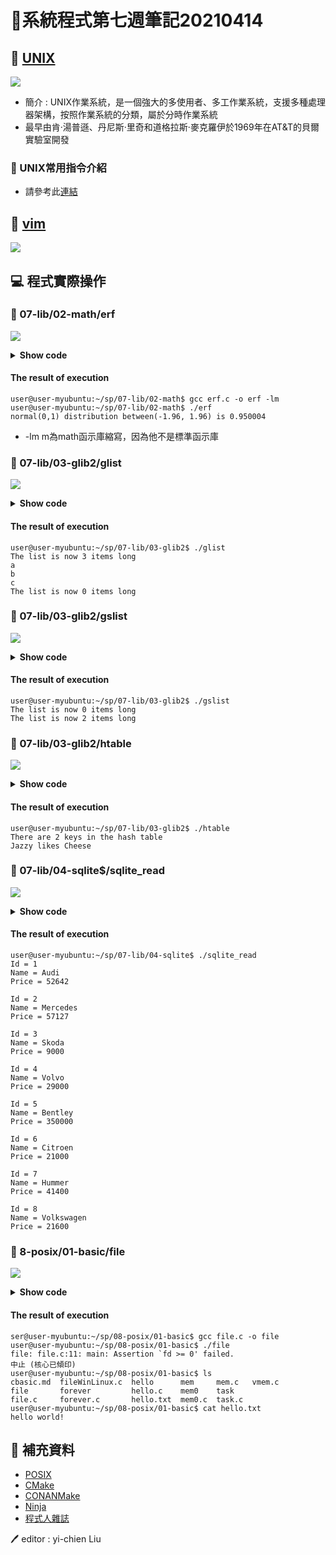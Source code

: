 # 📝系統程式第七週筆記20210414
## 📖 [UNIX](https://en.wikipedia.org/wiki/History_of_Unix)
![](pic/unixhistory.jpg)
* 簡介 : UNIX作業系統，是一個強大的多使用者、多工作業系統，支援多種處理器架構，按照作業系統的分類，屬於分時作業系統
* 最早由肯·湯普遜、丹尼斯·里奇和道格拉斯·麥克羅伊於1969年在AT&T的貝爾實驗室開發

### 🔖 UNIX常用指令介紹
* 請參考此[連結](http://www2.thu.edu.tw/~cc/network_team/unix/command.htm)

## 📖 [vim](https://ipcmen.com/vi-vim)
![](pic/vim鍵盤圖.gif)

## 💻 程式實際操作
### 🔗 07-lib/02-math/erf
![](pic/erf.JPG)
<details>
  <summary><b>Show code</b></summary>

  ```
#include <math.h>
#include <stdio.h>

int main() {
  printf("normal(0,1) distribution between(-1.96, 1.96) is %g\n", erf(1.96*sqrt(1/2.)));
}
  ```
</details>

#### The result of execution
```
user@user-myubuntu:~/sp/07-lib/02-math$ gcc erf.c -o erf -lm
user@user-myubuntu:~/sp/07-lib/02-math$ ./erf
normal(0,1) distribution between(-1.96, 1.96) is 0.950004
```
* -lm m為math函示庫縮寫，因為他不是標準函示庫

### 🔗 07-lib/03-glib2/glist
![](pic/glist.JPG)
<details>
  <summary><b>Show code</b></summary>

  ```
/* Compile with:
export CFLAGS="`pkg-config --cflags glib-2.0` -g -Wall -std=gnu11 -O3"
export LDLIBS="`pkg-config --libs   glib-2.0`"
make glist
*/
#include <stdio.h>
#include <glib.h>

GList *list;

int main(){
    list = g_list_append(list, "a");
    list = g_list_append(list, "b");
    list = g_list_append(list, "c");
    printf("The list is now %d items long\n", g_list_length(list));

    for ( ; list!= NULL; list=list->next)
        printf("%s\n", (char*)list->data);

    printf("The list is now %d items long\n", g_list_length(list));
}
  ```
</details>

#### The result of execution
```
user@user-myubuntu:~/sp/07-lib/03-glib2$ ./glist
The list is now 3 items long
a
b
c
The list is now 0 items long
```

### 🔗 07-lib/03-glib2/gslist
![](pic/gslist.JPG)
<details>
  <summary><b>Show code</b></summary>

  ```
//ex-gslist-1.c
#include <glib.h>
#include <stdio.h>

int main(int argc, char** argv) {
  GSList* list = NULL;
  printf("The list is now %d items long\n", g_slist_length(list));
  list = g_slist_append(list, "first");
  list = g_slist_append(list, "second");
  printf("The list is now %d items long\n", g_slist_length(list));
  g_slist_free(list);
  return 0;
}
/*
***** Output *****
 
The list is now 0 items long
The list is now 2 items long
*/
  ```
</details>

#### The result of execution
```
user@user-myubuntu:~/sp/07-lib/03-glib2$ ./gslist
The list is now 0 items long
The list is now 2 items long
```

### 🔗 07-lib/03-glib2/htable
![](pic/htable.JPG)
<details>
  <summary><b>Show code</b></summary>

  ```
// Example from IBM tutorial

#include <glib.h>
#include <stdio.h>

int main(int argc, char *argv[]) {
    GHashTable* hash = g_hash_table_new(g_str_hash, g_str_equal);
    
    g_hash_table_insert(hash,"Jazzy","Cheese");
    g_hash_table_insert(hash,"Mr Darcy","Treats");

    printf("There are %d keys in the hash table\n",
        g_hash_table_size(hash));

    printf("Jazzy likes %s\n",(char*)g_hash_table_lookup(hash,"Jazzy"));

    g_hash_table_destroy(hash);
    return 0;
}
  ```
</details>

#### The result of execution
```
user@user-myubuntu:~/sp/07-lib/03-glib2$ ./htable
There are 2 keys in the hash table
Jazzy likes Cheese
```

### 🔗 07-lib/04-sqlite$/sqlite_read 
![](pic/sqlite_read.JPG)
<details>
  <summary><b>Show code</b></summary>

  ```
#include <sqlite3.h>
#include <stdio.h>



int callback(void *, int, char **, char **);


int main(void) {
    
    sqlite3 *db;
    char *err_msg = 0;
    
    int rc = sqlite3_open("test.db", &db);
    
    if (rc != SQLITE_OK) {
        
        fprintf(stderr, "Cannot open database: %s\n", 
                sqlite3_errmsg(db));
        sqlite3_close(db);
        
        return 1;
    }
    
    char *sql = "SELECT * FROM Cars";
        
    rc = sqlite3_exec(db, sql, callback, 0, &err_msg);
    
    if (rc != SQLITE_OK ) {
        
        fprintf(stderr, "Failed to select data\n");
        fprintf(stderr, "SQL error: %s\n", err_msg);

        sqlite3_free(err_msg);
        sqlite3_close(db);
        
        return 1;
    } 
    
    sqlite3_close(db);
    
    return 0;
}

int callback(void *NotUsed, int argc, char **argv, 
                    char **azColName) {
    
    NotUsed = 0;
    
    for (int i = 0; i < argc; i++) {

        printf("%s = %s\n", azColName[i], argv[i] ? argv[i] : "NULL");
    }
    
    printf("\n");
    
    return 0;
}
  ```
</details>

#### The result of execution
```
user@user-myubuntu:~/sp/07-lib/04-sqlite$ ./sqlite_read 
Id = 1
Name = Audi
Price = 52642

Id = 2
Name = Mercedes
Price = 57127

Id = 3
Name = Skoda
Price = 9000

Id = 4
Name = Volvo
Price = 29000

Id = 5
Name = Bentley
Price = 350000

Id = 6
Name = Citroen
Price = 21000

Id = 7
Name = Hummer
Price = 41400

Id = 8
Name = Volkswagen
Price = 21600
```

### 🔗 8-posix/01-basic/file
![](pic/file.JPG)
<details>
  <summary><b>Show code</b></summary>

  ```
#include <stdio.h>
#include <unistd.h>
#include <assert.h>
#include <fcntl.h>
#include <sys/stat.h>
#include <sys/types.h>
#include <string.h>

int main(int argc, char *argv[]) {
    int fd = open("hello.txt", O_WRONLY | O_CREAT | O_TRUNC, S_IRUSR | S_IWUSR);
    assert(fd >= 0);
    char buffer[20];
    sprintf(buffer, "hello world!\n");
    int rc = write(fd, buffer, strlen(buffer));
    assert(rc == (strlen(buffer)));
    fsync(fd);
    close(fd);
    return 0;
}
  ```
</details>

#### The result of execution
```
ser@user-myubuntu:~/sp/08-posix/01-basic$ gcc file.c -o file
user@user-myubuntu:~/sp/08-posix/01-basic$ ./file
file: file.c:11: main: Assertion `fd >= 0' failed.
中止 (核心已傾印)
user@user-myubuntu:~/sp/08-posix/01-basic$ ls
cbasic.md  fileWinLinux.c  hello      mem     mem.c   vmem.c
file       forever         hello.c    mem0    task
file.c     forever.c       hello.txt  mem0.c  task.c
user@user-myubuntu:~/sp/08-posix/01-basic$ cat hello.txt
hello world!
```

## 📖 補充資料
* [POSIX](https://en.wikipedia.org/wiki/POSIX)
* [CMake](https://cmake.org/?fbclid=IwAR2pwZLYEiQSfRFkxkQzK4oqA8huE_bYP8ZEtg9va8MQ6eDcycvVXfRPoyI)
* [CONANMake](https://conan.io/)
* [Ninja](https://ninja-build.org/) 
* [程式人雜誌](https://github.com/programmermagazine)


🖊️ editor : yi-chien Liu
